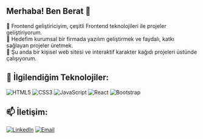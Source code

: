## Merhaba! Ben Berat 👋

🚀 Frontend geliştiriciyim, çeşitli Frontend teknolojileri ile projeler geliştiriyorum.   
🎯 Hedefim kurumsal bir firmada yazılım geliştirmek ve faydalı, katkı sağlayan projeler üretmek.  
🌱 Şu anda bir kişisel web sitesi ve interaktif karakter kağıdı projeleri üstünde çalışıyorum.

## 💼 İlgilendiğim Teknolojiler:
![HTML5](https://img.shields.io/badge/HTML5-E34F26?style=for-the-badge&logo=html5&logoColor=white)
![CSS3](https://img.shields.io/badge/CSS3-1572B6?style=for-the-badge&logo=css3&logoColor=white)
![JavaScript](https://img.shields.io/badge/JavaScript-F7DF1E?style=for-the-badge&logo=javascript&logoColor=black)
![React](https://img.shields.io/badge/React-20232A?style=for-the-badge&logo=react&logoColor=61DAFB)
![Bootstrap](https://img.shields.io/badge/Bootstrap-7952B3?style=for-the-badge&logo=bootstrap&logoColor=white)

## 📫 İletişim:
[![LinkedIn](https://img.shields.io/badge/LinkedIn-blue?style=for-the-badge&logo=linkedin)](https://linkedin.com/in/berattyurtt)
[![Email](https://img.shields.io/badge/Email-D14836?style=for-the-badge&logo=gmail&logoColor=white)](mailto:yurtberat01@gmail.com)
